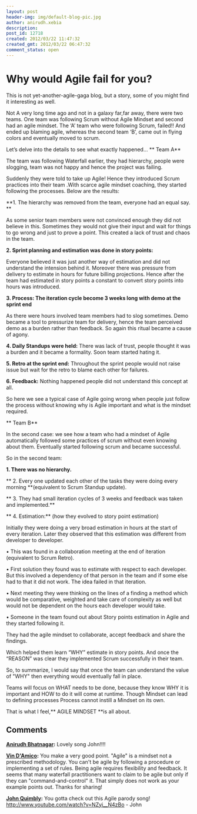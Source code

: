 ```yaml
---
layout: post
header-img: img/default-blog-pic.jpg
author: anirudh.xebia
description: 
post_id: 12718
created: 2012/03/22 11:47:32
created_gmt: 2012/03/22 06:47:32
comment_status: open
---
```


# Why would Agile fail for you?

This is not yet-another-agile-gaga blog, but a story, some of you might find it interesting as well.

Not A very long time ago and not in a galaxy far,far away, there were two teams. One team was following Scrum without Agile Mindset and second had an agile mindset. The ‘A’ team who were following Scrum, failed!! And ended up blaming agile, whereas the second team ‘B’, came out in flying colors and eventually moved to scrum.

Let’s delve into the details to see what exactly happened… ** Team A**

The team was following Waterfall earlier, they had hierarchy, people were slogging, team was not happy and hence the project was failing.

Suddenly they were told to take up Agile! Hence they introduced Scrum practices into their team .With scarce agile mindset coaching, they started following the processes. Below are the results:

**1\. The hierarchy was removed from the team, everyone had an equal say. **

As some senior team members were not convinced enough they did not believe in this. Sometimes they would not give their input and wait for things to go wrong and just to prove a point. This created a lack of trust and chaos in the team.

**2\. Sprint planning and estimation was done in story points:**

Everyone believed it was just another way of estimation and did not understand the intension behind it. Moreover there was pressure from delivery to estimate in hours for future billing projections. Hence after the team had estimated in story points a constant to convert story points into hours was introduced.

**3\. Process: The iteration cycle become 3 weeks long with demo at the sprint end**

As there were hours involved team members had to slog sometimes. Demo became a tool to pressurize team for delivery, hence the team perceived demo as a burden rather than feedback. So again this ritual became a cause of agony.

**4\. Daily Standups were held:** There was lack of trust, people thought it was a burden and it became a formality. Soon team started hating it.

**5\. Retro at the sprint end:** Throughout the sprint people would not raise issue but wait for the retro to blame each other for failures.

**6\. Feedback:** Nothing happened people did not understand this concept at all.

So here we see a typical case of Agile going wrong when people just follow the process without knowing why is Agile important and what is the mindset required.

** Team B**

In the second case: we see how a team who had a mindset of Agile automatically followed some practices of scrum without even knowing about them. Eventually started following scrum and became successful.

So in the second team:

**1\. There was no hierarchy.**

** 2\. Every one updated each other of the tasks they were doing every morning **(equivalent to Scrum Standup update).

** 3\. They had small iteration cycles of 3 weeks and feedback was taken and implemented.**

** 4\. Estimation:** (how they evolved to story point estimation)

Initially they were doing a very broad estimation in hours at the start of every iteration. Later they observed that this estimation was different from developer to developer.

• This was found in a collaboration meeting at the end of iteration (equivalent to Scrum Retro).

• First solution they found was to estimate with respect to each developer. But this involved a dependency of that person in the team and if some else had to that it did not work. The idea failed in that iteration.

• Next meeting they were thinking on the lines of a finding a method which would be comparative, weighted and take care of complexity as well but would not be dependent on the hours each developer would take.

• Someone in the team found out about Story points estimation in Agile and they started following it.

They had the agile mindset to collaborate, accept feedback and share the findings.

Which helped them learn “WHY” estimate in story points. And once the “REASON” was clear they implemented Scrum successfully in their team.

So, to summarize, I would say that once the team can understand the value of "WHY" then everything would eventually fall in place. 

Teams will focus on WHAT needs to be done, because they know WHY it is important and HOW to do it will come at runtime. Though Mindset can lead to defining processes Process cannot instill a Mindset on its own.

That is what I feel,** AGILE MINDSET **is all about.

## Comments

**[Anirudh Bhatnagar](#8083 "2012-03-28 09:46:32"):** Lovely song John!!!!

**[Vin D'Amico](#7995 "2012-03-22 18:50:24"):** You make a very good point. "Agile" is a mindset not a prescribed methodology. You can't be agile by following a procedure or implementing a set of rules. Being agile requires flexibility and feedback. It seems that many waterfall practitioners want to claim to be agile but only if they can "command-and-control" it. That simply does not work as your example points out. Thanks for sharing!

**[John Quimbly](#8076 "2012-03-28 04:07:14"):** You gotta check out this Agile parody song! http://www.youtube.com/watch?v=NZyi__N4zBo \- John

